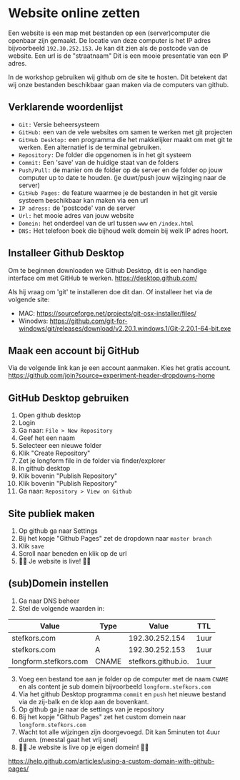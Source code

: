 # Website online zetten
Een website is een map met bestanden op een (server)computer die openbaar zijn gemaakt. De locatie van deze computer is het IP adres bijvoorbeeld `192.30.252.153`. Je kan dit zien als de postcode van de website. Een url is de "straatnaam" Dit is een mooie presentatie van een IP adres.

In de workshop gebruiken wij github om de site te hosten. Dit betekent dat wij onze bestanden beschikbaar gaan maken via de computers van github.

## Verklarende woordenlijst

- `Git:` Versie beheersysteem
- `GitHub:` een van de vele websites om samen te werken met git projecten
- `GitHub Desktop:` een programma die het makkelijker maakt om met git te werken. Een alternatief is de terminal gebruiken.
- `Repository:` De folder die opgenomen is in het git systeem
- `Commit:` Een 'save' van de huidige staat van de folders
- `Push/Pull:` de manier om de folder op de server en de folder op jouw computer up to date te houden. (je duwt/push jouw wijzinging naar de server)
- `GitHub Pages:` de feature waarmee je de bestanden in het git versie systeem beschikbaar kan maken via een url
- `IP adress:` de 'postcode' van de server
- `Url:` het mooie adres van jouw website
- `Domein:` het onderdeel van de url tussen `www` en `/index.html`
- `DNS:` Het telefoon boek die bijhoud welk domein bij welk IP adres hoort.

## Installeer Github Desktop
Om te beginnen downloaden we Github Desktop, dit is een handige interface om met GitHub te werken. https://desktop.github.com/

Als hij vraag om 'git' te installeren doe dit dan. Of installeer het via de volgende site:
- MAC: https://sourceforge.net/projects/git-osx-installer/files/
- Winodws: https://github.com/git-for-windows/git/releases/download/v2.20.1.windows.1/Git-2.20.1-64-bit.exe

## Maak een account bij GitHub
Via de volgende link kan je een account aanmaken. Kies het gratis account.
https://github.com/join?source=experiment-header-dropdowns-home

## GitHub Desktop gebruiken
1) Open github desktop
2) Login
3) Ga naar: `File > New Repository`
4) Geef het een naam
5) Selecteer een nieuwe folder
6) Klik "Create Repository"
7) Zet je longform file in de folder via finder/explorer
8) In github desktop 
9) Klik bovenin "Publish Repository"
10) Klik bovenin "Publish Repository"
11) Ga naar: `Repository > View on Github`

## Site publiek maken
1) Op github ga naar Settings
2) Bij het kopje "Github Pages" zet de dropdown naar `master branch`
3) Klik `save`
4) Scroll naar beneden en klik op de url
5) 🎉🎉 Je website is live! 🎉🎉

## (sub)Domein instellen
1) Ga naar DNS beheer
2) Stel de volgende waarden in:

| Value 					| Type	| Value					|  TTL 	| 
|---						|---	|---					|---	|
|  stefkors.com 			| A  	|  192.30.252.154 		|  1uur	| 
|  stefkors.com 			| A  	|  192.30.252.153 		|  1uur	| 
|  longform.stefkors.com 	| CNAME	|  stefkors.github.io. 	|  1uur	| 

3) Voeg een bestand toe aan je folder op de computer met de naam `CNAME` en als content je sub domein bijvoorbeeld `longform.stefkors.com`
4) Via het github Desktop programma `commit` en `push` het nieuwe bestand via de zij-balk en de klop aan de bovenkant.
5) Op github ga je naar de settings van je repository
6) Bij het kopje "Github Pages" zet het custom domein naar `longform.stefkors.com`
7) Wacht tot alle wijzingen zijn doorgevoegd. Dit kan 5minuten tot 4uur duren. (meestal gaat het vrij snel)
8) 🎉🎉 Je website is live op je eigen domein! 🎉🎉







https://help.github.com/articles/using-a-custom-domain-with-github-pages/